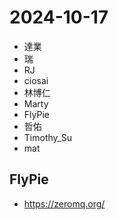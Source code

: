 # 2024-10-17

- 達業
- 瑞
- RJ
- ciosai
- 林博仁
- Marty
- FlyPie
- 哲佑
- Timothy_Su
- mat

## FlyPie

- https://zeromq.org/


